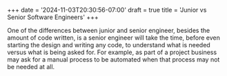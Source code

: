 +++
date = '2024-11-03T20:30:56-07:00' 
draft = true 
title = 'Junior vs Senior Software Engineers'
+++

One of the differences between junior and senior engineer, besides the amount of code written, is a senior engineer will take the time, before even starting the design and writing any code, to understand what is needed versus what is being asked for. For example, as part of a project business may ask for a manual process to be automated when that process may not be needed at all.


